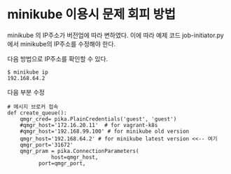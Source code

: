 # minikube 이용시 문제 회피 방법

minikube 의 IP주소가 버전업에 따라 변하였다.
이에 따라 예제 코드 job-initiator.py에서 minikube의 IP주소를 수정해야 한다.

다음 방법으로 IP주소를 확인할 수 있다. 


~~~
$ minikube ip
192.168.64.2
~~~


다음 부분 수정

~~~
# 메시지 브로커 접속
def create_queue():
    qmgr_cred= pika.PlainCredentials('guest', 'guest')
    #qmgr_host='172.16.20.11'  # for vagrant-k8s
    #qmgr_host='192.168.99.100' # for minikube old version
    qmgr_host='192.168.64.2' # for minikube latest version <<-- 여기
    qmgr_port='31672'
    qmgr_pram = pika.ConnectionParameters(
    	      host=qmgr_host,
	      port=qmgr_port,
~~~
